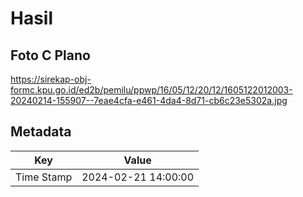 # Hasil

## Foto C Plano

https://sirekap-obj-formc.kpu.go.id/ed2b/pemilu/ppwp/16/05/12/20/12/1605122012003-20240214-155907--7eae4cfa-e461-4da4-8d71-cb6c23e5302a.jpg


## Metadata

| Key        | Value               |
| ---------- | ------------------- |
| Time Stamp | 2024-02-21 14:00:00 |




